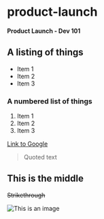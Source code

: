 # product-launch
**Product Launch - Dev 101**

## A listing of things

* Item 1
* Item 2
* Item 3

### A numbered list of things
1. Item 1
1. Item 2
1. Item 3

[Link to Google](https://google.com)

>Quoted text

## This is the middle

~~Strikethrough~~



![This is an image](https://myoctocat.com/assets/images/octocats/octocat-14.png)